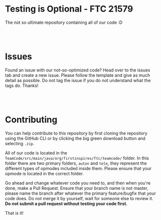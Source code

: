 # Testing is Optional - FTC 21579
The not so ultimate repository containing all of our code :D

<br><br>

# Issues
Found an issue with our not-so-optimized code? Head over to the issues tab and create a new issue. Please follow the template and give as much detail as possible. Do not tag the issue if you do not understand what the tags do. Thanks!


<br><br>

# Contributing
You can help contribute to this repository by first cloning the repository using the GitHub CLI or by clicking the big green download button and selecting `.zip`.  

All of our code is located in the `TeamCode/src/main/java/org/firstinspires/ftc/teamcode/` folder. In this folder there are two primary folders, `auton` and `tele`, they represent the different types of opmodes included inside them. Please ensure that your opmode is located in the correct folder.

Go ahead and change whatever code you need to, and then when you're done, make a Pull Request. Ensure that your branch name is not master, please name the branch after whatever the primary feature/bugfix that your code does. Do not merge it by yourself, wait for someone else to review it. **Do not submit a pull request without testing your code first.**

That is it!